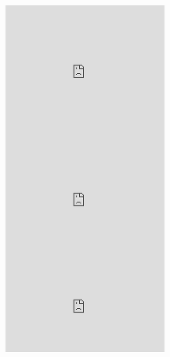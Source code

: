 <iframe width="100%" height="423" frameborder="0"
  src="https://observablehq.com/embed/80c436ede7267402?cells=scatter"></iframe>
  
<iframe width="100%" height="388" frameborder="0"
  src="https://observablehq.com/embed/c7bcfb813302feb8?cells=scatterplot"></iframe> 

<iframe width="100%" height="285" frameborder="0"
  src="https://observablehq.com/embed/c7bcfb813302feb8?cells=barchart"></iframe>

